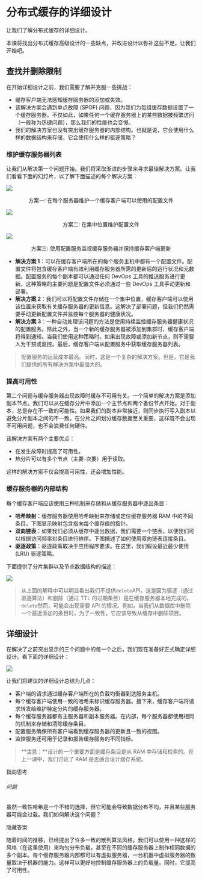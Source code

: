 # 分布式缓存的详细设计

让我们了解分布式缓存的详细设计。

本课将找出分布式缓存高级设计的一些缺点，并改进设计以弥补这些不足。让我们开始吧。

## 查找并删除限制

在开始详细设计之前，我们需要了解并克服一些挑战：

- 缓存客户端无法感知缓存服务器的添加或失效。
- 该解决方案会遇到单点故障 (SPOF) 问题，因为我们为每组缓存数据设置了一个缓存服务器。不仅如此，如果任何一个缓存服务器上的某些数据被频繁访问（一般称为热键问题），那么我们的性能也会变慢。
- 我们的解决方案也没有突出缓存服务器的内部结构。也就是说，它会使用什么样的数据结构来存储，它会使用什么样的驱逐策略？

### 维护缓存服务器列表

让我们从解决第一个问题开始。我们将采取渐进的步骤来寻求最佳解决方案。让我们看看下面的幻灯片，以了解下面描述的每个解决方案：

![](https://gitee.com/gaoxiang15125/pictureBed/raw/master/img/20230217120717.png)

<p align="center"p>方案一: 在每个服务器维护一个缓存客户端可以使用的配置文件</p>

![](https://gitee.com/gaoxiang15125/pictureBed/raw/master/img/20230217121054.png)

<p align="center">
    方案二: 在集中位置维护配置文件
</p>

![](https://gitee.com/gaoxiang15125/pictureBed/raw/master/img/20230217121212.png)

<p align="center">方案三: 使用配置服务监视缓存服务器并保持缓存客户端更新</p>



- **解决方案 1**：可以在缓存客户端所在的每个服务主机中都有一个配置文件。配置文件将包含缓存客户端有效利用缓存服务器所需的更新后的运行状况和元数据。配置服务的每个副本都可以通过任何 DevOps 工具的推送服务进行更新。这种策略的主要问题是配置文件必须通过一些 DevOps 工具手动更新和部署。
- **解决方案 2**：我们可以将配置文件存储在一个集中位置，缓存客户端可以使用该位置来获取有关缓存服务器的更新信息。这解决了部署问题，但我们仍然需要手动更新配置文件并监控每个服务器的健康状况。
- **解决方案 3**：一种自动处理该问题的方法是使用持续监控缓存服务器健康状况的配置服务。除此之外，当一个新的缓存服务器被添加到集群时，缓存客户端将得到通知。当我们使用这种策略时，如果出现故障或添加新节点，则不需要人为干预或监控。最后，缓存客户端从配置服务中获取缓存服务器列表。

> 配置服务的运营成本最高。同时，这是一个复杂的解决方案。但是，它是我们提供的所有解决方案中最强大的。

### 提高可用性

第二个问题与缓存服务器出现故障时缓存不可用有关。一个简单的解决方案是添加副本节点。我们可以从在缓存分片中添加一个主节点和两个备份节点开始。对于副本，总是存在不一致的可能性。如果我们的副本非常接近，则同步执行写入副本以避免分片副本之间的不一致。在分片之间划分缓存数据至关重要，这样既不会出现不可用问题，也不会浪费任何硬件。

该解决方案有两个主要优点：

- 在发生故障时提高了可用性。
- 热分片可以有多个节点（主要-次要）用于读取。

这样的解决方案不仅会提高可用性，还会增加性能。

### 缓存服务器的内部结构

每个缓存客户端应该使用三种机制来存储和从缓存服务器中逐出条目：

- **哈希映射**：缓存服务器使用哈希映射来存储或定位缓存服务器 RAM 中的不同条目。下图显示映射包含指向每个缓存值的指针。
- **双向链表**：如果我们必须从缓存中逐出数据，我们需要一个链表，以便我们可以根据访问频率对条目进行排序。下图描述了如何使用双向链表连接条目。
- **驱逐政策**：驱逐政策取决于应用程序要求。在这里，我们假设最近最少使用 (LRU) 驱逐策略。

下面提供了分片集群以及节点数据结构的描述：

![](https://gitee.com/gaoxiang15125/pictureBed/raw/master/img/20230217121329.png)

> 从上面的解释中可以明显看出我们不提供`delete`API。这是因为驱逐（通过驱逐算法）和删除（通过 TTL 的过期条目）是在缓存服务器本地完成的。`delete`然而，可能会出现需要 API 的情况。例如，当我们从数据库中删除一个最近添加的条目时，为了一致性，它应该导致从缓存中删除项目。

## 详细设计

在解决了之前突出显示的三个问题中的每一个之后，我们现在准备好正式确定详细设计。看下面的详细设计：

![](https://gitee.com/gaoxiang15125/pictureBed/raw/master/img/20230217121401.png)

让我们将建议的详细设计总结为几点：

- 客户端的请求通过缓存客户端所在的负载均衡器到达服务主机。
- 每个缓存客户端使用一致的哈希来标识缓存服务器。接下来，缓存客户端将请求转发给维护特定分片的缓存服务器。
- 每个缓存服务器都有主服务器和副本服务器。在内部，每个服务器都使用相同的机制来存储和清除缓存条目。
- 配置服务确保所有客户端看到缓存服务器的更新且一致的视图。
- 监控服务还可用于记录和报告缓存服务的不同指标。

> **注意：**设计的一个重要方面是缓存条目是从 RAM 中存储和检索的。在上一课中，我们讨论了 RAM 是否适合设计缓存系统。

指向思考

###### 问题

虽然一致性哈希是一个不错的选择，但它可能会导致数据分布不均，并且某些服务器可能会过载。我们如何解决这个问题？

隐藏答案

随着时间的推移，已经提出了许多一致的散列算法风格。我们可以使用一种这样的风格（在这里使用）来均匀分布负载，甚至在不同的缓存服务器上制作相同数据的多个副本。每个缓存服务器内部都可以有虚拟服务器，一台机器中虚拟服务器的数量取决于机器的能力。这样可以更好地控制缓存服务器上的负载量。同时，它提高了可用性。